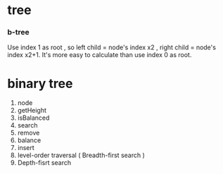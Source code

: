 # tree


### b-tree
Use index 1 as root , so left child = node's index x2 , right child = node's index x2+1. 
It's more easy to calculate than use index 0 as root.

# binary tree

1. node
2. getHeight
3. isBalanced
4. search
5. remove
6. balance
7. insert
8. level-order traversal ( Breadth-first search )
9. Depth-fisrt search
